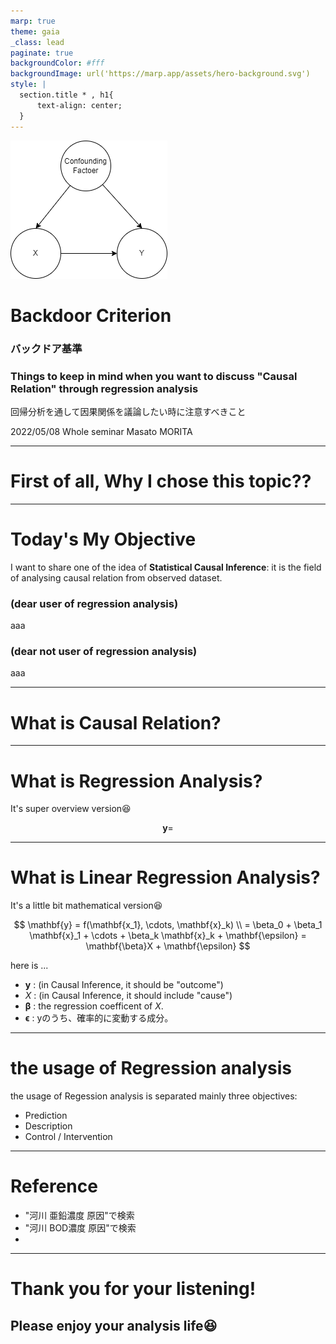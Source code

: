 ```yaml
---
marp: true
theme: gaia
_class: lead
paginate: true
backgroundColor: #fff
backgroundImage: url('https://marp.app/assets/hero-background.svg')
style: |
  section.title * , h1{
      text-align: center;
  }
---
```


<!-- ![bg left:50% 80%](因果ダイアグラム.drawio.png) -->

![bg 50% opacity:.3](因果ダイアグラム.drawio.png)

# **Backdoor Criterion**

### バックドア基準

### Things to keep in mind when you want to discuss "Causal Relation" through regression analysis

回帰分析を通して因果関係を議論したい時に注意すべきこと

2022/05/08 Whole seminar
Masato MORITA

---

# First of all, **Why I chose this topic**??

---
# Today's My Objective

I want to share one of the idea of **Statistical Causal Inference**: it is the field of analysing causal relation from observed dataset.

### (dear user of regression analysis)

aaa

### (dear not user of regression analysis)

aaa

---

# What is Causal Relation?

---

# What is Regression Analysis?

It's super overview version:satisfied:

$$
\mathbf{y} =
$$

---

# What is Linear Regression Analysis?

It's a little bit mathematical version:satisfied:

$$
\mathbf{y} = f(\mathbf{x_1}, \cdots, \mathbf{x}_k) \\
= \beta_0 + \beta_1 \mathbf{x}_1 + \cdots + \beta_k \mathbf{x}_k + \mathbf{\epsilon}
= \mathbf{\beta}X + \mathbf{\epsilon}
$$

here is ...

- $\mathbf{y}$ : (in Causal Inference, it should be "outcome")
- $X$ : (in Causal Inference, it should include "cause")
- $\mathbf{\beta}$ : the regression coefficent of $X$.
- $\mathbf{\epsilon}$ : yのうち、確率的に変動する成分。

---

# the usage of Regression analysis

the usage of Regession analysis is separated mainly three objectives:

- Prediction
- Description
- Control / Intervention

---

# Reference
- "河川 亜鉛濃度 原因"で検索
- "河川 BOD濃度 原因"で検索
- 

---

<!-- _class: title -->

# Thank you for your listening!

## Please enjoy your analysis life:satisfied:
